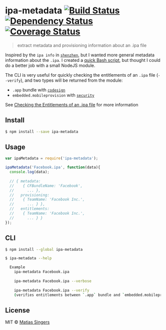 # ipa-metadata [![Build Status](http://img.shields.io/travis/matiassingers/ipa-metadata.svg?style=flat-square)](https://travis-ci.org/matiassingers/ipa-metadata) [![Dependency Status](http://img.shields.io/gemnasium/matiassingers/ipa-metadata.svg?style=flat-square)](https://gemnasium.com/matiassingers/ipa-metadata) [![Coverage Status](http://img.shields.io/coveralls/matiassingers/ipa-metadata.svg?style=flat-square)](https://coveralls.io/r/matiassingers/ipa-metadata)
> extract metadata and provisioning information about an .ipa file

Inspired by the `ipa info` in [`shenzhen`](https://github.com/nomad/shenzhen/blob/master/lib/shenzhen/commands/info.rb), but I wanted more general metadata information about the `.ipa`.
I created a [quick Bash script](https://gist.github.com/matiassingers/47663489189abfc8b2a9), but thought I could do a better job with a small NodeJS module.

The CLI is very useful for quickly checking the entitlements of an `.ipa` file (`--verify`), and two types will be returned from the module:
  - `.app` bundle with [`codesign`](https://developer.apple.com/library/mac/documentation/Darwin/Reference/ManPages/man1/codesign.1.html)
  - `embedded.mobileprovision` with [`security`](https://developer.apple.com/library/mac/documentation/Darwin/Reference/ManPages/man1/security.1.html)
  
See [Checking the Entitlements of an .ipa file](https://developer.apple.com/library/ios/qa/qa1798/_index.html#//apple_ref/doc/uid/DTS40014167-CH1-INSPECT_IPA) for more information

## Install

```sh
$ npm install --save ipa-metadata
```


## Usage

```js
var ipaMetadata = require('ipa-metadata');

ipaMetadata('Facebook.ipa', function(data){
  console.log(data);
  
  // { metadata: 
  //    { CFBundleName: 'Facebook',
  //      ... },
  //   provisioning:
  //    { TeamName: 'Facebook Inc.',
  //      ... } },
  //   entitlements:
  //    { TeamName: 'Facebook Inc.',
  //      ... } }
});
```


## CLI

```sh
$ npm install --global ipa-metadata
```

```sh
$ ipa-metadata --help

  Example
    ipa-metadata Facebook.ipa
    
    ipa-metadata Facebook.ipa --verbose
    
    ipa-metadata Facebook.ipa --verify
    (verifies entitlements between `.app` bundle and `embedded.mobileprovision`)
```


## License

MIT © [Matias Singers](http://mts.io)
